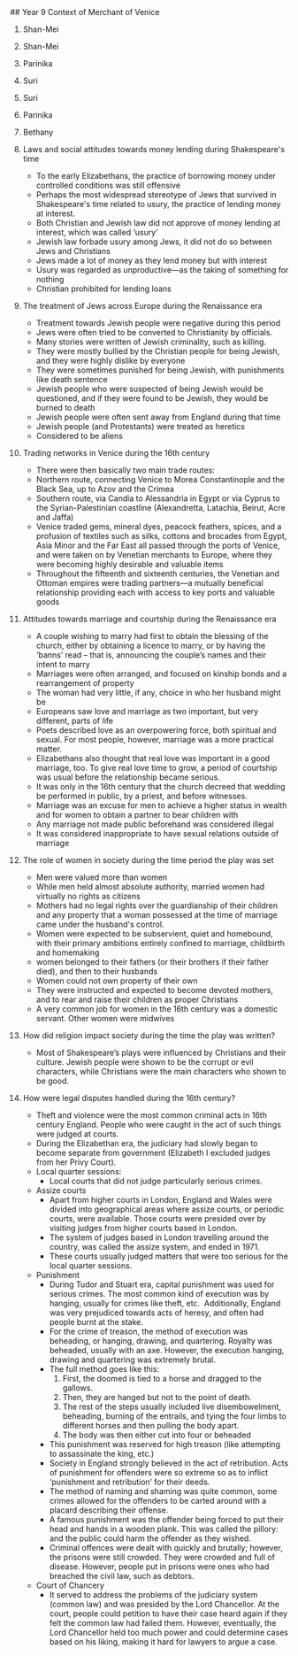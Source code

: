 <head>
  <title>Merchant of Venice Context Year 9</title>
</head>
## Year 9 Context of Merchant of Venice 

1.  Shan-Mei  
2.  Shan-Mei  
3.  Parinika  
4.  Suri  
5.  Suri  
6.  Parinika
7.  Bethany  

1.  Laws and social attitudes towards money lending during Shakespeare's time  
	-   To the early Elizabethans, the practice of borrowing money under controlled conditions was still offensive 
	-   Perhaps the most widespread stereotype of Jews that survived in Shakespeare's time related to usury, the practice of lending money at interest. 
	-   Both Christian and Jewish law did not approve of money lending at interest, which was called ‘usury’ 
	-   Jewish law forbade usury among Jews, it did not do so between Jews and Christians 
	-   Jews made a lot of money as they lend money but with interest 
	-   Usury was regarded as unproductive—as the taking of something for nothing 
	-   Christian prohibited for lending loans 

2.  The treatment of Jews across Europe during the Renaissance era 
	- Treatment towards Jewish people were negative during this period 
	- Jews were often tried to be converted to Christianity by officials. 
	- Many stories were written of Jewish criminality, such as killing. 
	- They were mostly bullied by the Christian people for being Jewish, and they were highly dislike by everyone 
	- They were sometimes punished for being Jewish, with punishments like death sentence 
	- Jewish people who were suspected of being Jewish would be questioned, and if they were found to be Jewish, they would be burned to death 
	- Jewish people were often sent away from England during that time 
	- Jewish people (and Protestants) were treated as heretics 
	- Considered to be aliens 

3.  Trading networks in Venice during the 16th century 
	- There were then basically two main trade routes:  
	- Northern route, connecting Venice to Morea Constantinople and the Black Sea, up to Azov and the Crimea 
	- Southern route, via Candia to Alessandria in Egypt or via Cyprus to the Syrian-Palestinian coastline (Alexandretta, Latachia, Beirut, Acre and Jaffa) 
	- Venice traded gems, mineral dyes, peacock feathers, spices, and a profusion of textiles such as silks, cottons and brocades from Egypt, Asia Minor and the Far East all passed through the ports of Venice, and were taken on by Venetian merchants to Europe, where they were becoming highly desirable and valuable items 
	- Throughout the fifteenth and sixteenth centuries, the Venetian and Ottoman empires were trading partners—a mutually beneficial relationship providing each with access to key ports and valuable goods 

4.  Attitudes towards marriage and courtship during the Renaissance era 
	- A couple wishing to marry had first to obtain the blessing of the church, either by obtaining a licence to marry, or by having the ‘banns’ read – that is, announcing the couple’s names and their intent to marry 
	- Marriages were often arranged, and focused on kinship bonds and a rearrangement of property 
	- The woman had very little, if any, choice in who her husband might be 
	- Europeans saw love and marriage as two important, but very different, parts of life 
	- Poets described love as an overpowering force, both spiritual and sexual. For most people, however, marriage was a more practical matter. 
	- Elizabethans also thought that real love was important in a good marriage, too. To give real love time to grow, a period of courtship was usual before the relationship became serious.   
	- It was only in the 16th century that the church decreed that wedding be performed in public, by a priest, and before witnesses.   
	- Marriage was an excuse for men to achieve a higher status in wealth and for women to obtain a partner to bear children with 
	- Any marriage not made public beforehand was considered illegal 
	- It was considered inappropriate to have sexual relations outside of marriage 

5.  The role of women in society during the time period the play was set 
	- Men were valued more than women 
	- While men held almost absolute authority, married women had virtually no rights as citizens 
	- Mothers had no legal rights over the guardianship of their children and any property that a woman possessed at the time of marriage came under the husband's control. 
	- Women were expected to be subservient, quiet and homebound, with their primary ambitions entirely confined to marriage, childbirth and homemaking 
	- women belonged to their fathers (or their brothers if their father died), and then to their husbands 
	- Women could not own property of their own 
	- They were instructed and expected to become devoted mothers, and to rear and raise their children as proper Christians 
	- A very common job for women in the 16th century was a domestic servant. Other women were midwives 

6.  How did religion impact society during the time the play was written? 
	- Most of Shakespeare’s plays were influenced by Christians and their culture. Jewish people were shown to be the corrupt or evil characters, while Christians were the main characters who shown to be good.  

7. How were legal disputes handled during the 16th century? 
	- Theft and violence were the most common criminal acts in 16th century England. People who were caught in the act of such things were judged at courts. 
	- During the Elizabethan era, the judiciary had slowly began to become separate from government (Elizabeth I excluded judges from her Privy Court). 
	- Local quarter sessions:
		- Local courts that did not judge particularly serious crimes. 
	- Assize courts 
		- Apart from higher courts in London, England and Wales were divided into geographical areas where assize courts, or periodic courts, were available. Those courts were presided over by visiting judges from higher courts based in London. 
		- The system of judges based in London travelling around the country, was called the assize system, and ended in 1971. 
		- These courts usually judged matters that were too serious for the local quarter sessions. 
	- Punishment 
		- During Tudor and Stuart era, capital punishment was used for serious crimes. The most common kind of execution was by hanging, usually for crimes like theft, etc.  Additionally, England was very prejudiced towards acts of heresy, and often had people burnt at the stake. 
		- For the crime of treason, the method of execution was beheading, or hanging, drawing, and quartering. Royalty was beheaded, usually with an axe. However, the execution hanging, drawing and quartering was extremely brutal. 
		- The full method goes like this: 
			1. First, the doomed is tied to a horse and dragged to the gallows. 
			2. Then, they are hanged but not to the point of death. 
			3. The rest of the steps usually included live disembowelment, beheading, burning of the entrails, and tying the four limbs to different horses and then pulling the body apart. 
			4. The body was then either cut into four or beheaded 
		- This punishment was reserved for high treason (like attempting to assassinate the king, etc.) 
		- Society in England strongly believed in the act of retribution. Acts of punishment for offenders were so extreme so as to inflict ‘punishment and retribution’ for their deeds. 
		- The method of naming and shaming was quite common, some crimes allowed for the offenders to be carted around with a placard describing their offense. 
		- A famous punishment was the offender being forced to put their head and hands in a wooden plank. This was called the pillory: and the public could harm the offender as they wished. 
		- Criminal offences were dealt with quickly and brutally; however, the prisons were still crowded. They were crowded and full of disease. However, people put in prisons were ones who had breached the civil law, such as debtors. 
	- Court of Chancery 
		- It served to address the problems of the judiciary system (common law) and was presided by the Lord Chancellor. At the court, people could petition to have their case heard again if they felt the common law had failed them. However, eventually, the Lord Chancellor held too much power and could determine cases based on his liking, making it hard for lawyers to argue a case.